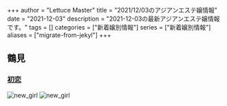 +++
author = "Lettuce Master"
title = "2021/12/03のアジアンエステ嬢情報"
date = "2021-12-03"
description = "2021-12-03の最新アジアンエステ嬢情報です。"
tags = []
categories = ["新着嬢別情報"]
series = ["新着嬢別情報"]
aliases = ["migrate-from-jekyl"]
+++
## 鶴見
### [初恋](https://hatsukoi.est.cm/)
![new_girl](https://hatsukoi.est.cm/photos/sites/7/2021/12/2021120301415132.jpg)
![new_girl](https://hatsukoi.est.cm/photos/sites/7/2021/12/2021120301415132.jpg_300X400.jpg)
